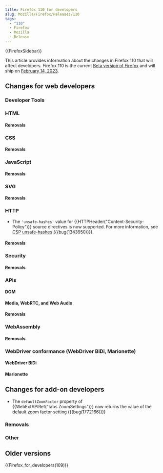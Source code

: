 ```yaml
---
title: Firefox 110 for developers
slug: Mozilla/Firefox/Releases/110
tags:
  - "110"
  - Firefox
  - Mozilla
  - Release
---
```


{{FirefoxSidebar}}

This article provides information about the changes in Firefox 110 that will affect developers. Firefox 110 is the current [Beta version of Firefox](https://www.mozilla.org/en-US/firefox/channel/desktop/#beta) and will ship on [February 14, 2023](https://wiki.mozilla.org/RapidRelease/Calendar#Future_branch_dates).

## Changes for web developers

### Developer Tools

### HTML

#### Removals

### CSS

#### Removals

### JavaScript

#### Removals

### SVG

#### Removals

### HTTP

- The `'unsafe-hashes'` value for {{HTTPHeader("Content-Security-Policy")}} source directives is now supported.
  For more information, see [CSP unsafe-hashes](/en-US/docs/Web/HTTP/Headers/Content-Security-Policy/script-src#unsafe_hashes) ({{bug(1343950)}}).

#### Removals

### Security

#### Removals

### APIs

#### DOM

#### Media, WebRTC, and Web Audio

#### Removals

### WebAssembly

#### Removals

### WebDriver conformance (WebDriver BiDi, Marionette)

#### WebDriver BiDi

#### Marionette

## Changes for add-on developers

- The `defaultZoomFactor` property of {{WebExtAPIRef("tabs.ZoomSettings")}} now returns the value of the default zoom factor setting ({{bug(1772166)}})

### Removals

### Other

## Older versions

{{Firefox_for_developers(109)}}
